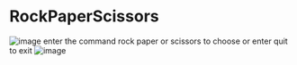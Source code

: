 # RockPaperScissors
![image](https://user-images.githubusercontent.com/40400158/210232432-b224a0de-3d42-43cf-a5d5-0bf8bad75d72.png)
enter the command rock paper or scissors to choose 
or enter quit to exit
![image](https://user-images.githubusercontent.com/40400158/210232585-64bd0231-998c-4592-abcf-505a02330f4a.png)
